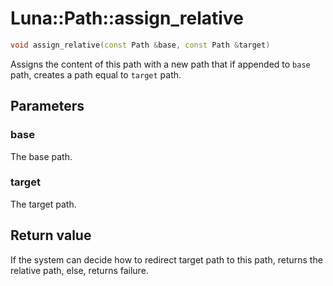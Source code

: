 # Luna::Path::assign_relative

```c++
void assign_relative(const Path &base, const Path &target)
```

Assigns the content of this path with a new path that if appended to `base` path, creates a path equal to `target` path. 



## Parameters
### base
The base path. 

### target
The target path. 

## Return value
If the system can decide how to redirect target path to this path, returns the relative path, else, returns failure. 

